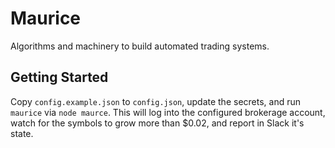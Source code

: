 # Maurice

Algorithms and machinery to build automated trading systems.

## Getting Started

Copy `config.example.json` to `config.json`, update the secrets, and run `maurice` via `node maurce`.  This will log
into the configured brokerage account, watch for the symbols to grow more than $0.02, and report in Slack it's state.
 
